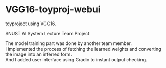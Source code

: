 # VGG16-toyproj-webui
toyproject using VGG16.

SNUST AI System Lecture Team Project   

The model training part was done by another team member.   
I implemented the process of fetching the learned weights and converting the image into an inferred form.   
And I added user interface using Gradio to instant output checking.   
